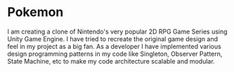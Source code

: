 # Pokemon
I am creating a clone of Nintendo's very popular 2D RPG Game Series using Unity Game Engine. 
I have tried to recreate the original game design and feel in my project as a big fan. 
As a developer I have implemented various design programming patterns in my code like Singleton, Observer Pattern, State Machine, etc to make my code architecture scalable and modular. 
